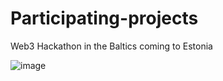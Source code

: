 # Participating-projects
Web3 Hackathon in the Baltics coming to Estonia
 
![image](https://github.com/Oldwarma/Participating-projects/assets/87348353/628facf2-0e1f-4e10-a3d0-9245825db0d0)
    
